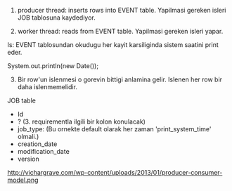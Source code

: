 1. producer thread: inserts rows into EVENT table. Yapilmasi gereken isleri JOB tablosuna kaydediyor.

2. worker thread: reads from EVENT table. Yapilmasi gereken isleri yapar.

Is: EVENT tablosundan okudugu her kayit karsiliginda sistem saatini print eder.

System.out.println(new Date());

3. Bir row'un islenmesi o gorevin bittigi anlamina gelir. Islenen her row bir daha islenmemelidir. 



JOB table
- Id
- ? (3. requirementla ilgili bir kolon konulacak)
- job_type: (Bu ornekte default olarak her zaman 'print_system_time' olmali.)
- creation_date
- modification_date
- version 



http://vichargrave.com/wp-content/uploads/2013/01/producer-consumer-model.png